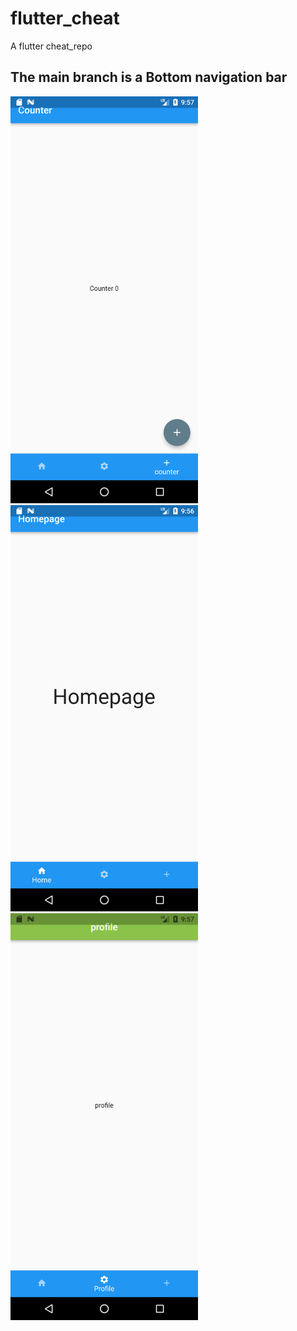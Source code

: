 # flutter_cheat

A flutter cheat_repo

## The main branch is a  Bottom navigation bar

<img src="/images/count.png" width="300"     alt="" srcset="">

<img src="/images/home.png" width="300"     alt="" srcset="">
<img src="/images/profile.png" width="300"     alt="" srcset="">

